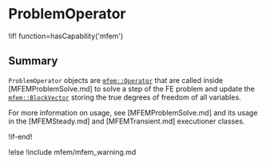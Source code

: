 # ProblemOperator

!if! function=hasCapability('mfem')

## Summary

`ProblemOperator` objects are
[`mfem::Operator`](https://docs.mfem.org/html/classmfem_1_1Operator.html) that are called inside
[MFEMProblemSolve.md] to solve a step of the FE problem and update the
[`mfem::BlockVector`](https://docs.mfem.org/html/classmfem_1_1BlockVector.html) storing the true
degrees of freedom of all variables.

For more information on usage, see [MFEMProblemSolve.md] and its usage in the
[MFEMSteady.md] and [MFEMTransient.md] executioner classes.

!if-end!

!else
!include mfem/mfem_warning.md
